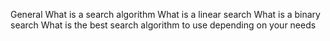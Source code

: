 General
What is a search algorithm
What is a linear search
What is a binary search
What is the best search algorithm to use depending on your needs

